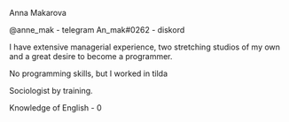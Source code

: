 Anna Makarova

@anne_mak - telegram An_mak#0262 - diskord

I have extensive managerial experience, two stretching studios of my own and a great desire to become a programmer.

No programming skills, but I worked in tilda

Sociologist by training.

Knowledge of English - 0
